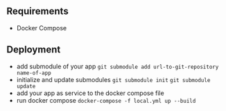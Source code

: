 ## Requirements
- Docker Compose

## Deployment

- add submodule of your app
`git submodule add url-to-git-repository name-of-app`
- initialize and update submodules
`git submodule init`
`git submodule update`
- add your app as service to the docker compose file
- run docker compose `docker-compose -f local.yml up --build`


